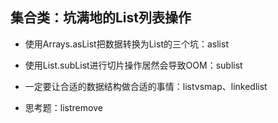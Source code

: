 ## 集合类：坑满地的List列表操作
- 使用Arrays.asList把数据转换为List的三个坑：aslist

- 使用List.subList进行切片操作居然会导致OOM：sublist
- 一定要让合适的数据结构做合适的事情：listvsmap、linkedlist
- 思考题：listremove
